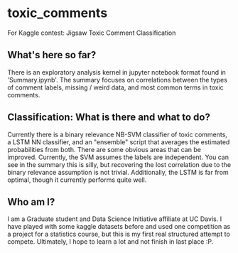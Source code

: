 # toxic_comments
For Kaggle contest: Jigsaw Toxic Comment Classification

## What's here so far?

There is an exploratory analysis kernel in jupyter notebook format found in 'Summary.ipynb'. The summary focuses on
correlations between the types of comment labels, missing / weird data, and most common terms in toxic comments.

## Classification: What is there and what to do?

Currently there is a binary relevance NB-SVM classifier of toxic comments, a LSTM NN classifier, and an 
"ensemble" script that averages the estimated probabilities from both. There are some obvious areas that can
be improved. Currently, the SVM assumes the labels are independent. You can see in the summary this is silly,
but recovering the lost correlation due to the binary relevance assumption is not trivial. Additionally, the LSTM
is far from optimal, though it currently performs quite well. 

## Who am I? 

I am a Graduate student and Data Science Initiative affiliate at UC Davis. I have played with some kaggle datasets 
before and used one competition as a project for a statistics course, but this is my first real structured attempt 
to compete. Ultimately, I hope to learn a lot and not finish in last place :P.
